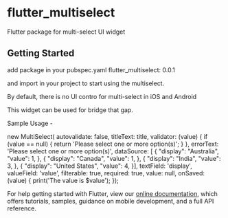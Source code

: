 # flutter_multiselect

Flutter package for multi-select UI widget


## Getting Started

add package in your pubspec.yaml
flutter_multiselect: 0.0.1

and import in your project to start using the multiselect.

By default, there is no UI contro for multi-select in iOS and Android

This widget can be used for bridge that gap.

Sample Usage -  

new MultiSelect(
                autovalidate: false,
                titleText: title,
                validator: (value) {
                  if (value == null) {
                    return 'Please select one or more option(s)';
                  }
                },
                errorText: 'Please select one or more option(s)',
                dataSource: [
                                {
                                    "display": "Australia",
                                    "value": 1,
                                },
                                {
                                    "display": "Canada",
                                    "value": 1,
                                },
                                {
                                    "display": "India",
                                    "value": 3,
                                },
                                {
                                    "display": "United States",
                                    "value": 4,
                                }],
                textField: 'display',
                valueField: 'value',
                filterable: true,
                required: true,
                value: null,
                onSaved: (value) {
                  print('The value is $value');
                });

For help getting started with Flutter, view our 
[online documentation](https://flutter.io/docs), which offers tutorials, 
samples, guidance on mobile development, and a full API reference.
